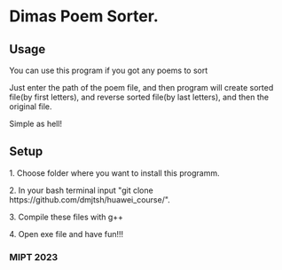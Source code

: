 <h1>Dimas Poem Sorter.</h1>
<h2>Usage</h2>
<p>You can use this program if you got any poems to sort</p> 
<p>Just enter the path of the poem file, and then program will create sorted file(by first letters), and reverse sorted file(by last letters), and then the original file.</p>
<p> Simple as hell!</p>
<h2>Setup</h2>
<p>1. Choose folder where you want to install this programm.</p>
<p>2. In your bash terminal input "git clone https://github.com/dmjtsh/huawei_course/".</p>
<p>3. Compile these files with g++</p>
<p>4. Open exe file and have fun!!!</p>
<h3>MIPT 2023</h3>

